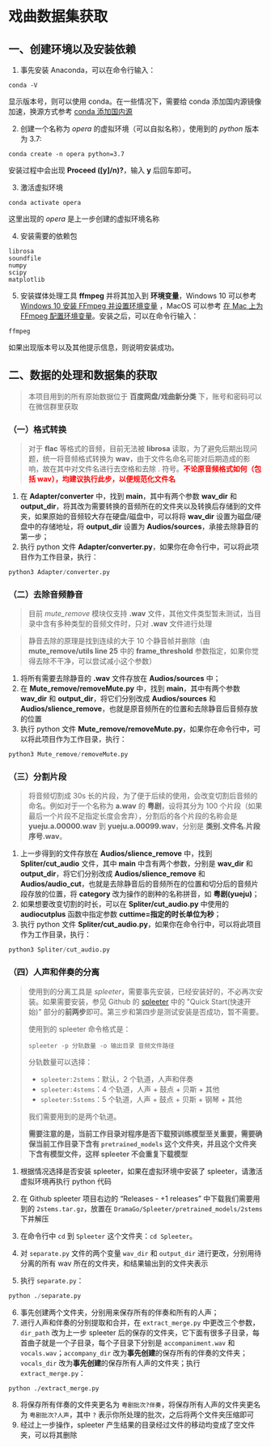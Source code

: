 # 戏曲数据集获取

## 一、创建环境以及安装依赖

1. 事先安装 Anaconda，可以在命令行输入：

```shell
conda -V
```

显示版本号，则可以使用 conda。在一些情况下，需要给 conda 添加国内源镜像加速，换源方式参考 [conda 添加国内源](https://zhuanlan.zhihu.com/p/434356947)

2. 创建一个名称为 _opera_ 的虚拟环境（可以自拟名称），使用到的 _python_ 版本为 3.7:

```shell
conda create -n opera python=3.7
```

安装过程中会出现 **Proceed ([y]/n)?**，输入 **y** 后回车即可。

3. 激活虚拟环境

```shell
conda activate opera
```

这里出现的 _opera_ 是上一步创建的虚拟环境名称

4. 安装需要的依赖包

```shell
librosa
soundfile
numpy
scipy
matplotlib
```

5. 安装媒体处理工具 **ffmpeg** 并将其加入到 **环境变量**，Windows 10 可以参考 [Windows 10 安装 FFmpeg 并设置环境变量](https://blog.csdn.net/Chanssl/article/details/83050959) ，MacOS 可以参考 [在 Mac 上为 FFmpeg 配置环境变量](https://zhuanlan.zhihu.com/p/137556439)。安装之后，可以在命令行输入：

```shell
ffmpeg
```

如果出现版本号以及其他提示信息，则说明安装成功。

## 二、数据的处理和数据集的获取

> 本项目用到的所有原始数据位于 **百度网盘/戏曲新分类** 下，账号和密码可以在微信群里获取

### （一）格式转换

> 对于 **flac** 等格式的音频，目前无法被 **librosa** 读取，为了避免后期出现问题，统一将音频格式转换为 **wav**，由于文件名命名可能对后期造成的影响，故在其中对文件名进行去空格和去除 . 符号。<font color='red'>**不论原音频格式如何（包括 wav），均建议执行此步，以便规范化文件名**</font>

1. 在 **Adapter/converter** 中，找到 **__main__**，其中有两个参数 **wav_dir** 和 **output_dir**，将其改为需要转换的音频所在的文件夹以及转换后存储到的文件夹，如果原始的音频较大存在硬盘/磁盘中，可以将将 **wav_dir** 设置为磁盘/硬盘中的存储地址，将 **output_dir** 设置为 **Audios/sources**，承接去除静音的第一步；
2. 执行 python 文件 **Adapter/converter.py**，如果你在命令行中，可以将此项目作为工作目录，执行：

```python
python3 Adapter/converter.py
```

### （二）去除音频静音

> 目前 _mute_remove_ 模块仅支持 **.wav** 文件，其他文件类型暂未测试，当目录中含有多种类型的音频文件时，只对 **.wav** 文件进行处理

> 静音去除的原理是找到连续的大于 10 个静音帧并删除（由 **mute_remove/utils line 25** 中的 **frame_threshold** 参数指定，如果你觉得去除不干净，可以尝试减小这个参数）

1. 将所有需要去除静音的 **.wav** 文件存放在 **Audios/sources** 中；
2. 在 **Mute_remove/removeMute.py** 中，找到 **__main__**，其中有两个参数 **wav_dir** 和 **output_dir**，将它们分别改成 **Audios/sources** 和 **Audios/slience_remove**，也就是原音频所在的位置和去除静音后音频存放的位置
3. 执行 python 文件 **Mute_remove/removeMute.py**，如果你在命令行中，可以将此项目作为工作目录，执行：

```python
python3 Mute_remove/removeMute.py
```

### （三）分割片段

> 将音频切割成 30s 长的片段，为了便于后续的使用，会改变切割后音频的命名。例如对于一个名称为 **a.wav** 的 **粤剧**，设将其分为 100 个片段（如果最后一个片段不足指定长度会舍弃），分割后的各个片段的名称会是 **yueju.a.00000.wav** 到 **yueju.a.00099.wav**，分别是 **类别.文件名.片段序号.wav**。

1. 上一步得到的文件存放在 **Audios/slience_remove** 中，找到 **Spliter/cut_audio** 文件，其中 **main** 中含有两个参数，分别是 **wav_dir** 和 **output_dir**，将它们分别改成  **Audios/slience_remove** 和 **Audios/audio_cut**，也就是去除静音后的音频所在的位置和切分后的音频片段存放的位置，将 **category** 改为操作的剧种的名称拼音，如 **粤剧(yueju)**；
2. 如果想要改变切割的时长，可以在 **Spliter/cut_audio.py** 中使用的 **audiocutplus** 函数中指定参数 **cuttime=指定的时长单位为秒**；
3. 执行 python 文件 **Spliter/cut_audio.py**，如果你在命令行中，可以将此项目作为工作目录，执行：

```python
python3 Spliter/cut_audio.py
```

### （四）人声和伴奏的分离

> 使用到的分离工具是 _spleeter_，需要事先安装，已经安装好的，不必再次安装。如果需要安装，参见 Github 的 [spleeter](https://github.com/deezer/spleeter) 中的 "Quick Start(快速开始)" 部分的**前两步**即可。第三步和第四步是测试安装是否成功，暂不需要。
>
> 使用到的 spleeter 命令格式是：
>
> `spleeter -p 分轨数量 -o 输出目录 音频文件路径`
>
> 分轨数量可以选择：
>
> * `spleeter:2stems`：默认，2 个轨道，人声和伴奏
> * `spleeter:4stems`：4 个轨道，人声 + 鼓点 + 贝斯 + 其他
> * `spleeter:5stems`：5 个轨道，人声 + 鼓点 + 贝斯 + 钢琴 + 其他
>
> 我们需要用到的是两个轨道。
>
> **需要注意的是，当前工作目录对程序是否下载预训练模型至关重要，需要确保当前工作目录下含有 `pretrained_models` 这个文件夹，并且这个文件夹下含有模型文件，这样 spleeter 不会重复下载模型**

1. 根据情况选择是否安装 spleeter，如果在虚拟环境中安装了 spleeter，请激活虚拟环境再执行 python 代码

2. 在 Github spleeter 项目右边的 “Releases - +1 releases” 中下载我们需要用到的 `2stems.tar.gz`，放置在 `DramaGo/Spleeter/pretrained_models/2stems` 下并解压

3. 在命令行中 `cd` 到 `Spleeter` 这个文件夹：`cd Spleeter`。

4. 对 `separate.py` 文件的两个变量 `wav_dir` 和 `output_dir` 进行更改，分别用待分离的所有 wav 所在的文件夹，和结果输出到的文件夹表示
5. 执行 `separate.py`：

```python
python ./separate.py
```

6. 事先创建两个文件夹，分别用来保存所有的伴奏和所有的人声；
7. 进行人声和伴奏的分别提取和合并，在 `extract_merge.py` 中更改三个参数，`dir_path` 改为上一步 spleeter 后的保存的文件夹，它下面有很多子目录，每首曲子就是一个子目录，每个子目录下分别是 `accompaniment.wav` 和 `vocals.wav`；`accompany_dir` 改为**事先创建**的保存所有的伴奏的文件夹；`vocals_dir` 改为**事先创建**的保存所有人声的文件夹；执行  `extract_merge.py`：

```
python ./extract_merge.py
```

8. 将保存所有伴奏的文件夹更名为 `粤剧批次?伴奏`，将保存所有人声的文件夹更名为 `粤剧批次?人声`，其中 `?` 表示你所处理的批次，之后将两个文件夹压缩即可
9. 经过上一步操作，spleeter 产生结果的目录经过文件的移动均变成了空文件夹，可以将其删除







